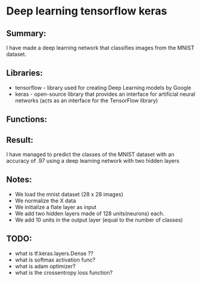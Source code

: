 # Deep learning tensorflow keras

## Summary:
I have made a deep learning network that classifies images from the MNIST dataset.

## Libraries:
* tensorflow - library used for creating Deep Learning models by Google
* keras - open-source library that provides an interface for artificial neural networks (acts as an interface for the TensorFlow library)
 
## Functions:

## Result:
I have managed to predict the classes of the MNIST dataset with an accuracy of .97 using a deep learning network with two hidden layers

## Notes:
* We load the mnist dataset (28 x 28 images)
* We normalize the X data
* We initialize a flate layer as input
* We add two hidden layers made of 128 units(neurons) each.
* We add 10 units in the output layer (equal to the number of classes)


## TODO:
* what is tf.keras.layers.Dense ??
* what is softmax activation func?
* what is adam optimizer?
* what is the crossentropy loss function?
